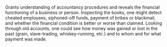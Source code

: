 Grants understanding of accountancy procedures and reveals the financial functioning of a business or person. Inspecting the books, one might detect cheated employees, siphoned-off funds, payment of bribes or blackmail, and whether the financial condition is better or worse than claimed. Looking through old accounts, one could see how money was gained or lost in the past (grain, slave-trading, whiskey-running, etc.) and to whom and for what payment was made.